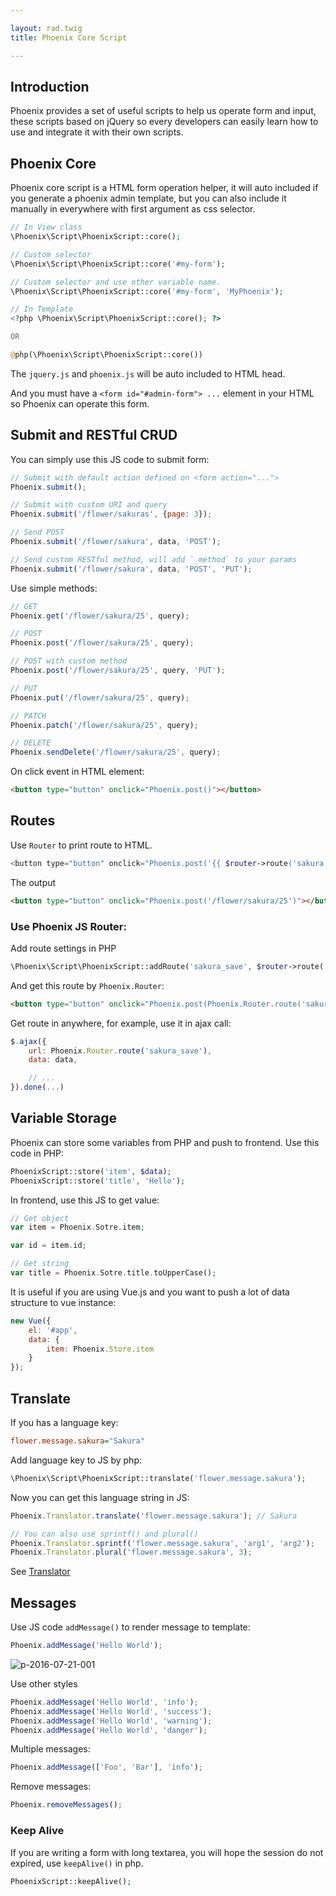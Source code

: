 ```yaml
---

layout: rad.twig
title: Phoenix Core Script

---
```


## Introduction

Phoenix provides a set of useful scripts to help us operate form and input, these scripts based on jQuery so every developers
can easily learn how to use and integrate it with their own scripts.

## Phoenix Core

Phoenix core script is a HTML form operation helper, it will auto included if you generate a phoenix admin template,
but you can also include it manually in everywhere with first argument as css selector.

``` php
// In View class
\Phoenix\Script\PhoenixScript::core();

// Custom selector
\Phoenix\Script\PhoenixScript::core('#my-form');

// Custom selector and use other variable name.
\Phoenix\Script\PhoenixScript::core('#my-form', 'MyPhoenix');

// In Template
<?php \Phoenix\Script\PhoenixScript::core(); ?>

OR

@php(\Phoenix\Script\PhoenixScript::core())
```

The `jquery.js` and `phoenix.js` will be auto included to HTML head.

And you must have a `<form id="#admin-form"> ...` element in your HTML so Phoenix can operate this form.

## Submit and RESTful CRUD

You can simply use this JS code to submit form:

```js
// Submit with default action defined on <form action="...">
Phoenix.submit();

// Submit with custom URI and query
Phoenix.submit('/flower/sakuras', {page: 3});

// Send POST
Phoenix.submit('/flower/sakura', data, 'POST');

// Send custom RESTful method, will add `_method` to your params
Phoenix.submit('/flower/sakura', data, 'POST', 'PUT');
```

Use simple methods:

```js
// GET
Phoenix.get('/flower/sakura/25', query);

// POST
Phoenix.post('/flower/sakura/25', query);

// POST with custom method
Phoenix.post('/flower/sakura/25', query, 'PUT');

// PUT
Phoenix.put('/flower/sakura/25', query);

// PATCH
Phoenix.patch('/flower/sakura/25', query);

// DELETE
Phoenix.sendDelete('/flower/sakura/25', query);
```

On click event in HTML element:

``` html
<button type="button" onclick="Phoenix.post()"></button>
```

## Routes

Use `Router` to print route to HTML.

``` php
<button type="button" onclick="Phoenix.post('{{ $router->route('sakura', ['id' => 25]) }}')"></button>
```

The output

``` html
<button type="button" onclick="Phoenix.post('/flower/sakura/25')"></button>
```

### Use Phoenix JS Router:

Add route settings in PHP

``` php
\Phoenix\Script\PhoenixScript::addRoute('sakura_save', $router->route('sakura', ['id' => 25]));
```

And get this route by `Phoenix.Router`:

``` html
<button type="button" onclick="Phoenix.post(Phoenix.Router.route('sakura_save'))"></button>
```

Get route in anywhere, for example, use it in ajax call:

```js
$.ajax({
    url: Phoenix.Router.route('sakura_save'),
    data: data,

    // ...
}).done(...)
```

## Variable Storage

Phoenix can store some variables from PHP and push to frontend. Use this code in PHP:

```php
PhoenixScript::store('item', $data);
PhoenixScript::store('title', 'Hello');
```

In frontend, use this JS to get value:

```php
// Get object
var item = Phoenix.Sotre.item;

var id = item.id;

// Get string
var title = Phoenix.Sotre.title.toUpperCase();
```

It is useful if you are using Vue.js and you want to push a lot of data structure to vue instance:

```js
new Vue({
    el: '#app',
    data: {
        item: Phoenix.Store.item
    }
});
```

## Translate

If you has a language key:

```ini
flower.message.sakura="Sakura"
```

Add language key to JS by php:

``` php
\Phoenix\Script\PhoenixScript::translate('flower.message.sakura');
```

Now you can get this language string in JS:

```js
Phoenix.Translator.translate('flower.message.sakura'); // Sakura

// You can also use sprintf() and plural()
Phoenix.Translator.sprintf('flower.message.sakura', 'arg1', 'arg2');
Phoenix.Translator.plural('flower.message.sakura', 3);
```

See [Translator](../../documentation/3.x/services/languages.html)

## Messages

Use JS code `addMessage()` to render message to template:

```js
Phoenix.addMessage('Hello World');
```

![p-2016-07-21-001](https://cloud.githubusercontent.com/assets/1639206/17009420/f958386c-4f2c-11e6-85d4-ae41c3bf73c9.jpg)

Use other styles

```js
Phoenix.addMessage('Hello World', 'info');
Phoenix.addMessage('Hello World', 'success');
Phoenix.addMessage('Hello World', 'warning');
Phoenix.addMessage('Hello World', 'danger');
```

Multiple messages:

```js
Phoenix.addMessage(['Foo', 'Bar'], 'info');
```

Remove messages:

```js
Phoenix.removeMessages();
```

### Keep Alive

If you are writing a form with long textarea, you will hope the session do not expired, use `keepAlive()` in php.

``` php
PhoenixScript::keepAlive();
```
